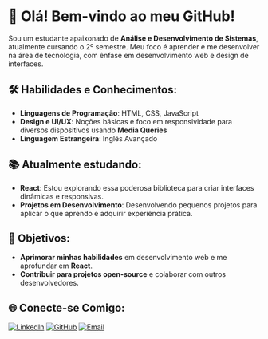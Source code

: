 # 👋 Olá! Bem-vindo ao meu GitHub!

Sou um estudante apaixonado de **Análise e Desenvolvimento de Sistemas**, atualmente cursando o 2º semestre. Meu foco é aprender e me desenvolver na área de tecnologia, com ênfase em desenvolvimento web e design de interfaces.

## 🛠️ Habilidades e Conhecimentos:
- **Linguagens de Programação**: HTML, CSS, JavaScript
- **Design e UI/UX**: Noções básicas e foco em responsividade para diversos dispositivos usando **Media Queries**
- **Linguagem Estrangeira**: Inglês Avançado

## 📚 Atualmente estudando:
- **React**: Estou explorando essa poderosa biblioteca para criar interfaces dinâmicas e responsivas.
- **Projetos em Desenvolvimento**: Desenvolvendo pequenos projetos para aplicar o que aprendo e adquirir experiência prática.

## 🎯 Objetivos:
- **Aprimorar minhas habilidades** em desenvolvimento web e me aprofundar em **React**.
- **Contribuir para projetos open-source** e colaborar com outros desenvolvedores.

## 🌐 Conecte-se Comigo:
[![LinkedIn](https://img.shields.io/badge/LinkedIn-0e76a8?style=for-the-badge&logo=linkedin&logoColor=white)](https://www.linkedin.com/in/seu-perfil-linkedin) 
[![GitHub](https://img.shields.io/badge/GitHub-171515?style=for-the-badge&logo=github&logoColor=white)](https://github.com/seu-usuario-github)
[![Email](https://img.shields.io/badge/Email-D14836?style=for-the-badge&logo=gmail&logoColor=white)](mailto:seuemail@exemplo.com)
